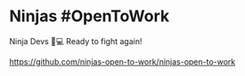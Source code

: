 # Ninjas #OpenToWork
Ninja Devs 🥷💻 Ready to fight again!

<https://github.com/ninjas-open-to-work/ninjas-open-to-work>

